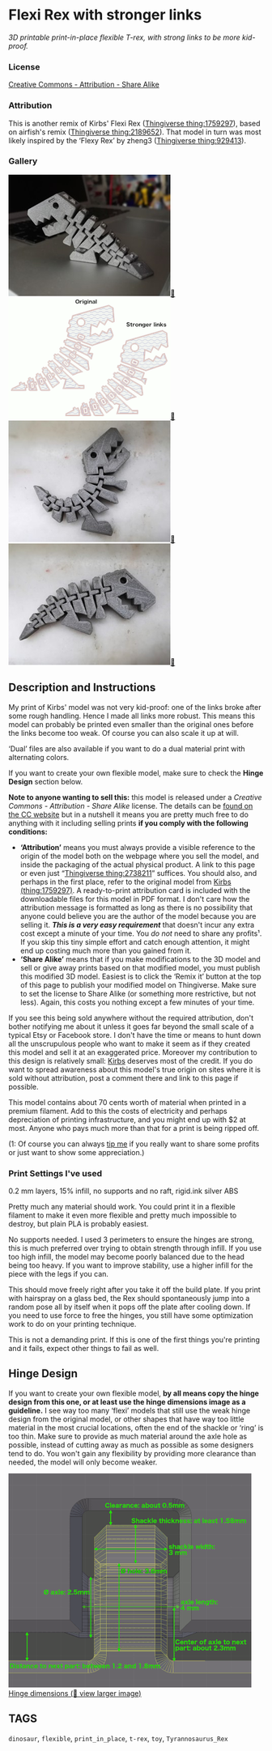 # Flexi Rex with stronger links
*3D printable print-in-place flexible T-rex, with strong links to be more kid-proof.*

### License
[Creative Commons - Attribution - Share Alike](https://creativecommons.org/licenses/by-sa/3.0/)

### Attribution
This is another remix of Kirbs' Flexi Rex ([Thingiverse thing:1759297](https://www.thingiverse.com/thing:1759297)), based on airfish's remix ([Thingiverse thing:2189652](https://www.thingiverse.com/thing:2189652)). That model in turn was most likely inspired by the ‘Flexy Rex’ by zheng3 ([Thingiverse thing:929413](https://www.thingiverse.com/thing:929413)).

### Gallery

![Photo 1](thumbs/rex-imp1.jpg)[🔎](images/rex-imp1.jpg) ![Comparison](thumbs/Rex-comparison.png)[🔎](images/Rex-comparison.png) ![Photo 2](thumbs/rex-imp2.jpg)[🔎](images/rex-imp2.jpg) ![Photo 3](thumbs/rex-imp3.jpg)[🔎](images/rex-imp3.jpg)


## Description and Instructions

My print of Kirbs' model was not very kid-proof: one of the links broke after some rough handling. Hence I made all links more robust. This means this model can probably be printed even smaller than the original ones before the links become too weak. Of course you can also scale it up at will.

‘Dual’ files are also available if you want to do a dual material print with alternating colors.

If you want to create your own flexible model, make sure to check the **Hinge Design** section below.

**Note to anyone wanting to sell this:** this model is released under a *Creative Commons - Attribution - Share Alike* license. The details can be [found on the CC website](https://creativecommons.org/licenses/by-sa/3.0/) but in a nutshell it means you are pretty much free to do anything with it including selling prints **if you comply with the following conditions:**
* **‘Attribution’** means you must always provide a visible reference to the origin of the model both on the webpage where you sell the model, and inside the packaging of the actual physical product. A link to this page or even just “[Thingiverse thing:2738211](https://www.thingiverse.com/thing:2738211)” suffices. You should also, and perhaps in the first place, refer to the original model from [Kirbs (thing:1759297)](https://www.thingiverse.com/thing:1759297). A ready-to-print attribution card is included with the downloadable files for this model in PDF format. I don't care how the attribution message is formatted as long as there is no possibility that anyone could believe you are the author of the model because you are selling it. ***This is a very easy requirement*** that doesn't incur any extra cost except a minute of your time. You *do not* need to share any profits¹. If you skip this tiny simple effort and catch enough attention, it might end up costing much more than you gained from it.
* **‘Share Alike’** means that if you make modifications to the 3D model and sell or give away prints based on that modified model, you must publish this modified 3D model. Easiest is to click the ‘Remix it’ button at the top of this page to publish your modified model on Thingiverse. Make sure to set the license to Share Alike (or something more restrictive, but not less). Again, this costs you nothing except a few minutes of your time.

If you see this being sold anywhere without the required attribution, don't bother notifying me about it unless it goes far beyond the small scale of a typical Etsy or Facebook store. I don't have the time or means to hunt down all the unscrupulous people who want to make it seem as if they created this model and sell it at an exaggerated price. Moreover my contribution to this design is relatively small: [Kirbs](https://www.thingiverse.com/Kirbs/about) deserves most of the credit. If you do want to spread awareness about this model's true origin on sites where it is sold without attribution, post a comment there and link to this page if possible.

This model contains about 70 cents worth of material when printed in a premium filament. Add to this the costs of electricity and perhaps depreciation of printing infrastructure, and you might end up with $2 at most. Anyone who pays much more than that for a print is being ripped off.

(1: Of course you can always [tip me](https://www.dr-lex.be/about/#contact) if you really want to share some profits or just want to show some appreciation.)


### Print Settings I've used

0.2 mm layers,
15% infill,
no supports and no raft,
rigid.ink silver ABS

Pretty much any material should work. You could print it in a flexible filament to make it even more flexible and pretty much impossible to destroy, but plain PLA is probably easiest.

No supports needed. I used 3 perimeters to ensure the hinges are strong, this is much preferred over trying to obtain strength through infill. If you use too high infill, the model may become poorly balanced due to the head being too heavy. If you want to improve stability, use a higher infill for the piece with the legs if you can.

This should move freely right after you take it off the build plate. If you print with hairspray on a glass bed, the Rex should spontaneously jump into a random pose all by itself when it pops off the plate after cooling down. If you need to use force to free the hinges, you still have some optimization work to do on your printing technique.

This is not a demanding print. If this is one of the first things you're printing and it fails, expect other things to fail as well.


## Hinge Design

If you want to create your own flexible model, **by all means copy the hinge design from this one, or at least use the hinge dimensions image as a guideline.** I see way too many ‘flexi’ models that still use the weak hinge design from the original model, or other shapes that have way too little material in the most crucial locations, often the end of the shackle or ‘ring’ is too thin. Make sure to provide as much material around the axle hole as possible, instead of cutting away as much as possible as some designers tend to do. You won't gain any flexibility by providing more clearance than needed, the model will only become weaker.

![Hinge dimensions](thumbs/Hinge_dimensions.png)<br>
[Hinge dimensions (🔎 view larger image)](images/Hinge_dimensions.png)


## TAGS
`dinosaur`, `flexible`, `print_in_place`, `t-rex`, `toy`, `Tyrannosaurus_Rex`
